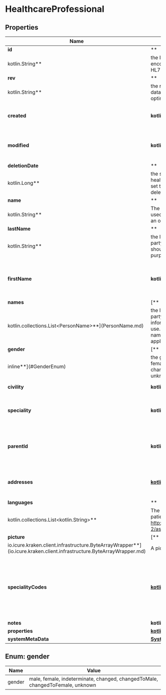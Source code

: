 
# HealthcareProfessional

## Properties
Name | Type | Description | Notes
------------ | ------------- | ------------- | -------------
**id** | **
kotlin.String** | the Id of the healthcare party. We encourage using either a v4 UUID or a HL7 Id. |  [optional]
**rev** | **
kotlin.String** | the revision of the healthcare party in the database, used for conflict management / optimistic locking. |  [optional]
**created** | **kotlin.Long** | creation timestamp of the object. |  [optional]
**modified** | **kotlin.Long** | last modification timestamp of the object. |  [optional]
**deletionDate** | **
kotlin.Long** | the soft delete timestamp. When a healthcare professional is ”deleted“, this is set to a non null value: the moment of the deletion |  [optional]
**name** | **
kotlin.String** | The full name of the healthcare party, used mainly when the healthcare party is an organization |  [optional]
**lastName** | **
kotlin.String** | the lastname (surname) of the healthcare party. This is the official lastname that should be used for official administrative purposes. |  [optional]
**firstName** | **kotlin.String** | the firstname (name) of the healthcare party. |  [optional]
**names** | [**
kotlin.collections.List&lt;PersonName&gt;**](PersonName.md) | the list of all names of the healthcare party, also containing the official full name information. Ordered by preference of use. First element is therefore the official name used for the healthcare party in the application |
**gender** | [**
inline**](#GenderEnum) | the gender of the healthcare party: male, female, indeterminate, changed, changedToMale, changedToFemale, unknown |  [optional]
**civility** | **kotlin.String** | Mr., Ms., Pr., Dr. ... |  [optional]
**speciality** | **kotlin.String** | Medical specialty of the healthcare party |  [optional]
**parentId** | **kotlin.String** | Id of parent of the user representing the healthcare party. |  [optional]
**addresses** | [**kotlin.collections.List&lt;Address&gt;**](Address.md) | The list of addresses (with address type). |
**languages** | **
kotlin.collections.List&lt;kotlin.String&gt;** | The list of languages spoken by the patient ordered by fluency (alpha-2 code http://www.loc.gov/standards/iso639-2/ascii_8bits.html). |
**picture** | [**
io.icure.kraken.client.infrastructure.ByteArrayWrapper**](io.icure.kraken.client.infrastructure.ByteArrayWrapper.md) | A picture usually saved in JPEG format. |  [optional]
**specialityCodes** | [**kotlin.collections.Set&lt;CodingReference&gt;**](CodingReference.md) | Medical specialty of the healthcare party codified using FHIR or Kmehr codificaiton scheme | 
**notes** | **kotlin.String** | Text notes. |  [optional]
**properties** | [**kotlin.collections.Set&lt;Property&gt;**](Property.md) |  | 
**systemMetaData** | [**SystemMetaDataOwner**](SystemMetaDataOwner.md) |  |  [optional]


<a name="GenderEnum"></a>
## Enum: gender
Name | Value
---- | -----
gender | male, female, indeterminate, changed, changedToMale, changedToFemale, unknown



